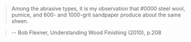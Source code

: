 > Among the abrasive types, it is my observation that #0000 steel wool, pumice, and 600- and 1000-grit sandpaper produce about the same sheen.

> -- Bob Flexner, Understanding Wood Finishing (2010), p.208

